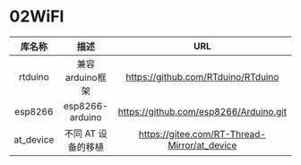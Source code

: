 # 02WiFI

| 库名称  |      描述       |  URL  |
| :-----: | :-------------: | :---: |
| rtduino | 兼容arduino框架 |   https://github.com/RTduino/RTduino    |
|esp8266|esp8266-arduino|https://github.com/esp8266/Arduino.git|
|at_device|不同 AT 设备的移植|https://gitee.com/RT-Thread-Mirror/at_device|